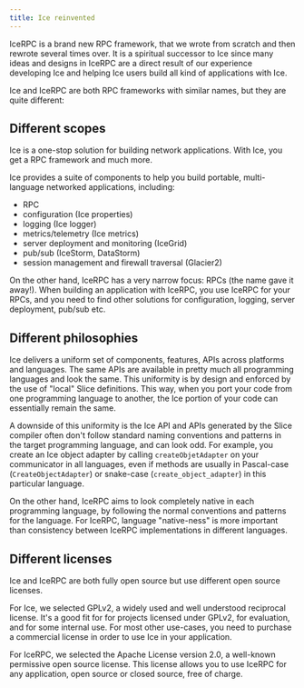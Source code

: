 ```yaml
---
title: Ice reinvented
---
```


IceRPC is a brand new RPC framework, that we wrote from scratch and then rewrote several times over. It is a spiritual
successor to Ice since many ideas and designs in IceRPC are a direct result of our experience developing Ice and helping
Ice users build all kind of applications with Ice.

Ice and IceRPC are both RPC frameworks with similar names, but they are quite different:

## Different scopes

Ice is a one-stop solution for building network applications. With Ice, you get a RPC framework and much more.

Ice provides a suite of components to help you build portable, multi-language networked applications, including:
- RPC
- configuration (Ice properties)
- logging (Ice logger)
- metrics/telemetry (Ice metrics)
- server deployment and monitoring (IceGrid)
- pub/sub (IceStorm, DataStorm)
- session management and firewall traversal (Glacier2)

On the other hand, IceRPC has a very narrow focus: RPCs (the name gave it away!). When building an application with
IceRPC, you use IceRPC for your RPCs, and you need to find other solutions for configuration, logging, server
deployment, pub/sub etc.

## Different philosophies

Ice delivers a uniform set of components, features, APIs across platforms and languages. The same APIs are available in
pretty much all programming languages and look the same. This uniformity is by design and enforced by the use of "local"
Slice definitions. This way, when you port your code from one programming language to another, the Ice portion of your
code can essentially remain the same.

A downside of this uniformity is the Ice API and APIs generated by the Slice compiler often don't follow standard naming
conventions and patterns in the target programming language, and can look odd. For example, you create an Ice object
adapter by calling `createObjetAdapter` on your communicator in all languages, even if methods are usually in
Pascal-case (`CreateObjectAdapter`) or snake-case (`create_object_adapter`) in this particular language.

On the other hand, IceRPC aims to look completely native in each programming language, by following the normal
conventions and patterns for the language. For IceRPC, language "native-ness" is more important than consistency between
IceRPC implementations in different languages.

## Different licenses

Ice and IceRPC are both fully open source but use different open source licenses.

For Ice, we selected GPLv2, a widely used and well understood reciprocal license. It's a good fit for for projects
licensed under GPLv2, for evaluation, and for some internal use. For most other use-cases, you need to purchase a
commercial license in order to use Ice in your application.

For IceRPC, we selected the Apache License version 2.0, a well-known permissive open source license. This license allows
you to use IceRPC for any application, open source or closed source, free of charge.
